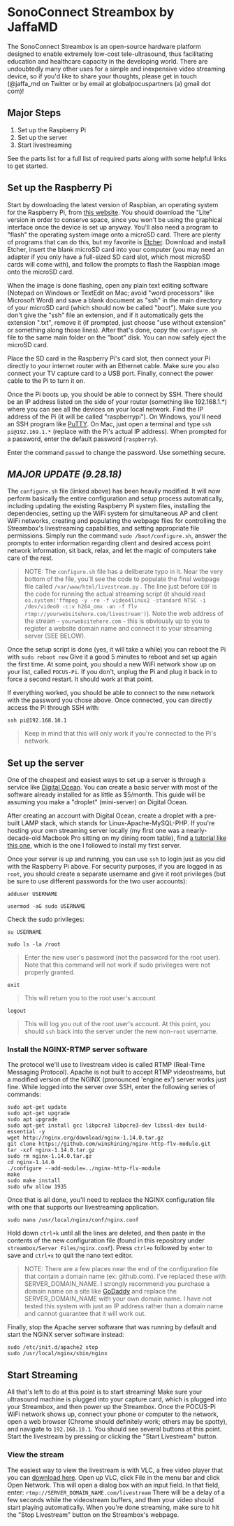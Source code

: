 # SonoConnect Streambox by JaffaMD

The SonoConnect Streambox is an open-source hardware platform designed to enable extremely low-cost tele-ultrasound, thus facilitating education and healthcare capacity in the developing world. There are undoubtedly many other uses for a simple and inexpensive video streaming device, so if you'd like to share your thoughts, please get in touch (@jaffa_md on Twitter or by email at globalpocuspartners (a) gmail dot com)!

## Major Steps
1. Set up the Raspberry Pi
2. Set up the server
3. Start livestreaming

See the parts list for a full list of required parts along with some helpful links to get started.

## Set up the Raspberry Pi
Start by downloading the latest version of Raspbian, an operating system for the Raspberry Pi, from [this website](https://www.raspberrypi.org/downloads/raspbian/). You should download the "Lite" version in order to conserve space, since you won't be using the graphical interface once the device is set up anyway. You'll also need a program to "flash" the operating system image onto a microSD card. There are plenty of programs that can do this, but my favorite is [Etcher](https://etcher.io/). Download and install Etcher, insert the blank microSD card into your computer (you may need an adapter if you only have a full-sized SD card slot, which most microSD cards will come with), and follow the prompts to flash the Raspbian image onto the microSD card.

When the image is done flashing, open any plain text editing software (Notepad on Windows or TextEdit on Mac; avoid "word processors" like Microsoft Word) and save a blank document as "ssh" in the main directory of your microSD card (which should now be called "boot"). Make sure you don't give the "ssh" file an extension, and if it automatically gets the extension ".txt", remove it (if prompted, just choose "use without extension" or something along those lines). After that's done, copy the `configure.sh` file to the same main folder on the "boot" disk. You can now safely eject the microSD card.

Place the SD card in the Raspberry Pi's card slot, then connect your Pi directly to your internet router with an Ethernet cable. Make sure you also connect your TV capture card to a USB port. Finally, connect the power cable to the Pi to turn it on.

Once the Pi boots up, you should be able to connect by SSH. There should be an IP address listed on the side of your router (something like 192.168.1.\*) where you can see all the devices on your local network. Find the IP address of the Pi (it will be called "raspberrypi"). On Windows, you'll need an SSH program like [PuTTY](https://www.putty.org/). On Mac, just open a terminal and type `ssh pi@192.169.1.*` (replace with the Pi's actual IP address). When prompted for a password, enter the default password (`raspberry`).

Enter the command `passwd` to change the password. Use something secure.

## _MAJOR UPDATE (9.28.18)_
The `configure.sh` file (linked above) has been heavily modified. It will now perform basically the entire configuration and setup process automatically, including updating the existing Raspberry Pi system files, installing the dependencies, setting up the WiFi system for simultaneous AP and client WiFi networks, creating and populating the webpage files for controlling the Streambox's livestreaming capabilities, and setting appropriate file permissions. Simply run the command `sudo /boot/configure.sh`, answer the prompts to enter information regarding client and desired access point network information, sit back, relax, and let the magic of computers take care of the rest.
>NOTE: The `configure.sh` file has a deliberate typo in it. Near the very bottom of the file, you'll see the code to populate the final webpage file called `/var/www/html/livestream.py` . The line just before `EOF` is the code for running the actual streaming script (it should read `os.system('ffmpeg -y -re -f video4linux2 -standard NTSC -i /dev/video0 -c:v h264_omx -an -f flv rtmp://yourwebsitehere.com/livestream')`). Note the web address of the stream - `yourwebsitehere.com` - this is obviously up to you to register a website domain name and connect it to your streaming server (SEE BELOW).

Once the setup script is done (yes, it will take a while) you can reboot the Pi with `sudo reboot now`
Give it a good 5 minutes to reboot and set up again the first time. At some point, you should a new WiFi network show up on your list, called `POCUS-Pi`. If you don't, unplug the Pi and plug it back in to force a second restart. It should work at that point.

If everything worked, you should be able to connect to the new network with the password you chose above. Once connected, you can directly access the Pi through SSH with:
~~~~
ssh pi@192.168.10.1
~~~~
>Keep in mind that this will only work if you're connected to the Pi's network.

## Set up the server
One of the cheapest and easiest ways to set up a server is through a service like [Digital Ocean](digitalocean.com). You can create a basic server with most of the software already installed for as little as $5/month. This guide will be assuming you make a "droplet" (mini-server) on Digital Ocean.

After creating an account with Digital Ocean, create a droplet with a pre-built LAMP stack, which stands for Linux-Apache-MySQL-PHP. If you're hosting your own streaming server locally (my first one was a nearly-decade-old Macbook Pro sitting on my dining room table), find [a tutorial like this one](https://code.tutsplus.com/tutorials/how-to-set-up-a-dedicated-web-server-for-free--net-2043), which is the one I followed to install my first server.

Once your server is up and running, you can use `ssh` to login just as you did with the Raspberry Pi above. For security purposes, if you are logged in as `root`, you should create a separate username and give it root privileges (but be sure to use different passwords for the two user accounts):

`adduser USERNAME`

`usermod -aG sudo USERNAME`

Check the sudo privileges:

`su USERNAME`

`sudo ls -la /root`
>Enter the new user's password (not the password for the root user). Note that this command will not work if sudo privileges were not properly granted.

`exit`
>This will return you to the root user's account

`logout`
>This will log you out of the root user's account. At this point, you should `ssh` back into the server under the new non-`root` username.

### Install the NGINX-RTMP server software
The protocol we'll use to livestream video is called RTMP (Real-Time Messaging Protocol). Apache is not built to accept RTMP videostreams, but a modified version of the NGINX (pronounced 'engine ex') server works just fine. While logged into the server over SSH, enter the following series of commands:

~~~
sudo apt-get update
sudo apt-get upgrade
sudo apt upgrade
sudo apt-get install gcc libpcre3 libpcre3-dev libssl-dev build-essential -y
wget http://nginx.org/download/nginx-1.14.0.tar.gz
git clone https://github.com/winshining/nginx-http-flv-module.git
tar -xzf nginx-1.14.0.tar.gz
sudo rm nginx-1.14.0.tar.gz
cd nginx-1.14.0
./configure --add-module=../nginx-http-flv-module
make
sudo make install
sudo ufw allow 1935
~~~

Once that is all done, you'll need to replace the NGINX configuration file with one that supports our livestreaming application.

~~~
sudo nano /usr/local/nginx/conf/nginx.conf
~~~

Hold down `ctrl+k` until all the lines are deleted, and then paste in the contents of the new configuration file (found in this repository under `streambox/Server Files/nginx.conf`). Press `ctrl+o` followed by `enter` to save and `ctrl+x` to quit the nano text editor.
>NOTE: There are a few places near the end of the configuration file that contain a domain name (ex: github.com). I've replaced these with SERVER_DOMAIN_NAME. I strongly recommend you purchase a domain name on a site like [GoDaddy](godaddy.com) and replace the SERVER_DOMAIN_NAME with your own domain name. I have not tested this system with just an IP address rather than a domain name and cannot guarantee that it will work out.

Finally, stop the Apache server software that was running by default and start the NGINX server software instead:

~~~
sudo /etc/init.d/apache2 stop
sudo /usr/local/nginx/sbin/nginx
~~~

## Start Streaming
All that's left to do at this point is to start streaming! Make sure your ultrasound machine is plugged into your capture card, which is plugged into your Streambox, and then power up the Streambox. Once the POCUS-Pi WiFi network shows up, connect your phone or computer to the network, open a web browser (Chrome should definitely work; others may be spotty), and navigate to `192.168.10.1`. You should see several buttons at this point. Start the livestream by pressing or clicking the "Start Livestream" button.

### View the stream
The easiest way to view the livestream is with VLC, a free video player that you can [download here](https://www.videolan.org/vlc/index.html). Open up VLC, click File in the menu bar and click Open Network. This will open a dialog box with an input field. In that field, enter:
`rtmp://SERVER_DOMAIN_NAME.com/livestream`
There will be a delay of a few seconds while the videostream buffers, and then your video should start playing automatically. When you're done streaming, make sure to hit the "Stop Livestream" button on the Streambox's webpage.
